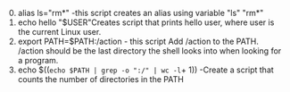 0. alias ls="rm*" -this script  creates an alias using variable "ls" "rm*"
1. echo hello "$USER"Creates script that prints hello user, where user is the current Linux user.
3. export PATH=$PATH:/action - this script Add /action to the PATH. /action should be the last directory the shell looks into when looking for a program.
4. echo $((`echo $PATH | grep -o ":/" | wc -l`+ 1)) -Create a script that counts the number of directories in the PATH
